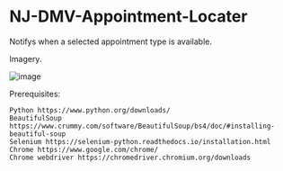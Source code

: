 # NJ-DMV-Appointment-Locater

Notifys when a selected appointment type is available.

Imagery.

![image](https://user-images.githubusercontent.com/63211169/130168460-38204522-3fb3-4564-9449-4ebe969a71d7.png)



Prerequisites:

    Python https://www.python.org/downloads/ 
    BeautifulSoup https://www.crummy.com/software/BeautifulSoup/bs4/doc/#installing-beautiful-soup
    Selenium https://selenium-python.readthedocs.io/installation.html
    Chrome https://www.google.com/chrome/
    Chrome webdriver https://chromedriver.chromium.org/downloads
